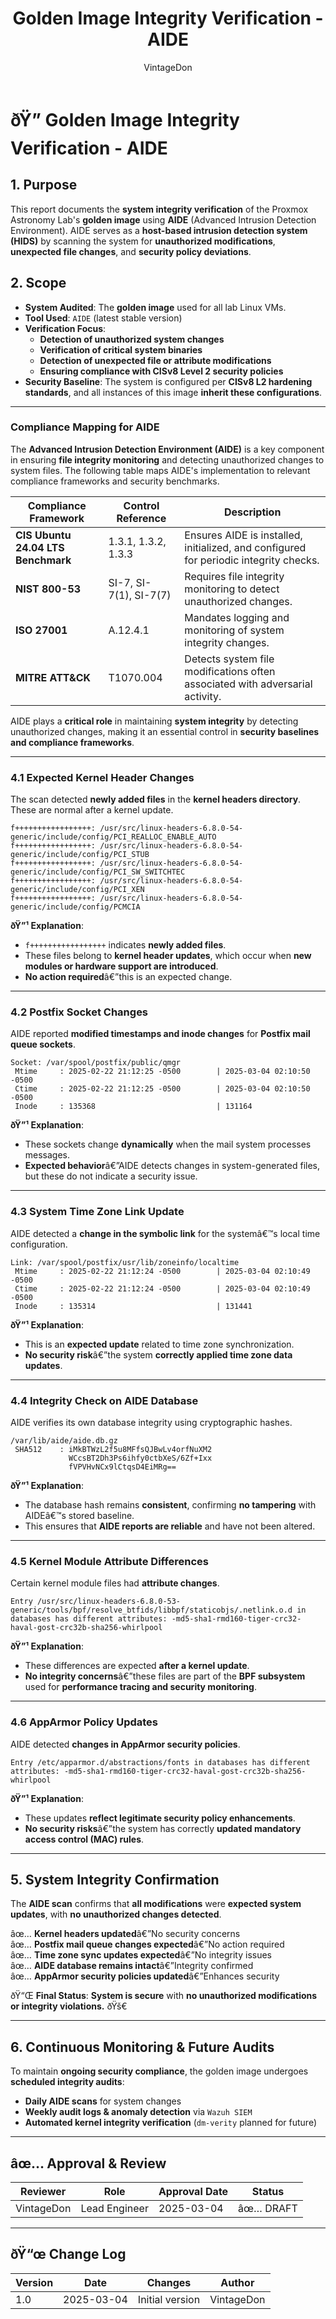 ﻿---
title: "Golden Image Integrity Verification - AIDE"
description: "Verification of the Proxmox Astronomy Lab's golden image using AIDE to confirm system integrity, detect unauthorized modifications, and ensure compliance with CISv8 standards."
author: "VintageDon"
tags: ["CISv8", "AIDE", "System Integrity", "File Integrity Monitoring", "Security Audit"]
category: "Security Audits"
kb_type: "Audit Report"
version: "1.0"
status: "Draft"
last_updated: "2025-03-04"
---

# **ðŸ” Golden Image Integrity Verification - AIDE**

## **1. Purpose**

This report documents the **system integrity verification** of the Proxmox Astronomy Lab's **golden image** using **AIDE** (Advanced Intrusion Detection Environment). AIDE serves as a **host-based intrusion detection system (HIDS)** by scanning the system for **unauthorized modifications**, **unexpected file changes**, and **security policy deviations**.

## **2. Scope**

- **System Audited**: The **golden image** used for all lab Linux VMs.
- **Tool Used**: `AIDE` (latest stable version)
- **Verification Focus**:
  - **Detection of unauthorized system changes**
  - **Verification of critical system binaries**
  - **Detection of unexpected file or attribute modifications**
  - **Ensuring compliance with CISv8 Level 2 security policies**
- **Security Baseline**: The system is configured per **CISv8 L2 hardening standards**, and all instances of this image **inherit these configurations**.

---

### **Compliance Mapping for AIDE**  

The **Advanced Intrusion Detection Environment (AIDE)** is a key component in ensuring **file integrity monitoring** and detecting unauthorized changes to system files. The following table maps AIDE's implementation to relevant compliance frameworks and security benchmarks.

| **Compliance Framework**        | **Control Reference**            | **Description** |
|--------------------------------|--------------------------------|----------------|
| **CIS Ubuntu 24.04 LTS Benchmark** | 1.3.1, 1.3.2, 1.3.3 | Ensures AIDE is installed, initialized, and configured for periodic integrity checks. |
| **NIST 800-53**                 | SI-7, SI-7(1), SI-7(7)        | Requires file integrity monitoring to detect unauthorized changes. |
| **ISO 27001**                   | A.12.4.1                      | Mandates logging and monitoring of system integrity changes. |
| **MITRE ATT&CK**                | T1070.004                     | Detects system file modifications often associated with adversarial activity. |

AIDE plays a **critical role** in maintaining **system integrity** by detecting unauthorized changes, making it an essential control in **security baselines and compliance frameworks**.

---

### **4.1 Expected Kernel Header Changes**

The scan detected **newly added files** in the **kernel headers directory**. These are normal after a kernel update.

```plaintext
f+++++++++++++++++: /usr/src/linux-headers-6.8.0-54-generic/include/config/PCI_REALLOC_ENABLE_AUTO
f+++++++++++++++++: /usr/src/linux-headers-6.8.0-54-generic/include/config/PCI_STUB
f+++++++++++++++++: /usr/src/linux-headers-6.8.0-54-generic/include/config/PCI_SW_SWITCHTEC
f+++++++++++++++++: /usr/src/linux-headers-6.8.0-54-generic/include/config/PCI_XEN
f+++++++++++++++++: /usr/src/linux-headers-6.8.0-54-generic/include/config/PCMCIA
```

**ðŸ”¹ Explanation**:

- `f+++++++++++++++++` indicates **newly added files**.
- These files belong to **kernel header updates**, which occur when **new modules or hardware support are introduced**.
- **No action required**â€”this is an expected change.

---

### **4.2 Postfix Socket Changes**

AIDE reported **modified timestamps and inode changes** for **Postfix mail queue sockets**.

```plaintext
Socket: /var/spool/postfix/public/qmgr
 Mtime     : 2025-02-22 21:12:25 -0500        | 2025-03-04 02:10:50 -0500
 Ctime     : 2025-02-22 21:12:25 -0500        | 2025-03-04 02:10:50 -0500
 Inode     : 135368                           | 131164
```

**ðŸ”¹ Explanation**:

- These sockets change **dynamically** when the mail system processes messages.
- **Expected behavior**â€”AIDE detects changes in system-generated files, but these do not indicate a security issue.

---

### **4.3 System Time Zone Link Update**

AIDE detected a **change in the symbolic link** for the systemâ€™s local time configuration.

```plaintext
Link: /var/spool/postfix/usr/lib/zoneinfo/localtime
 Mtime     : 2025-02-22 21:12:24 -0500        | 2025-03-04 02:10:49 -0500
 Ctime     : 2025-02-22 21:12:24 -0500        | 2025-03-04 02:10:49 -0500
 Inode     : 135314                           | 131441
```

**ðŸ”¹ Explanation**:

- This is an **expected update** related to time zone synchronization.
- **No security risk**â€”the system **correctly applied time zone data updates**.

---

### **4.4 Integrity Check on AIDE Database**

AIDE verifies its own database integrity using cryptographic hashes.

```plaintext
/var/lib/aide/aide.db.gz
 SHA512    : iMkBTWzL2f5u8MFfsQJBwLv4orfNuXM2
             WCcsBT2Dh3Ps6ihfy0ctbXeS/6Zf+Ixx
             fVPVHvNCx9lCtqsD4EiMRg==
```

**ðŸ”¹ Explanation**:

- The database hash remains **consistent**, confirming **no tampering** with AIDEâ€™s stored baseline.
- This ensures that **AIDE reports are reliable** and have not been altered.

---

### **4.5 Kernel Module Attribute Differences**

Certain kernel module files had **attribute changes**.

```plaintext
Entry /usr/src/linux-headers-6.8.0-53-generic/tools/bpf/resolve_btfids/libbpf/staticobjs/.netlink.o.d in databases has different attributes: -md5-sha1-rmd160-tiger-crc32-haval-gost-crc32b-sha256-whirlpool
```

**ðŸ”¹ Explanation**:

- These differences are expected **after a kernel update**.
- **No integrity concerns**â€”these files are part of the **BPF subsystem** used for **performance tracing and security monitoring**.

---

### **4.6 AppArmor Policy Updates**

AIDE detected **changes in AppArmor security policies**.

```plaintext
Entry /etc/apparmor.d/abstractions/fonts in databases has different attributes: -md5-sha1-rmd160-tiger-crc32-haval-gost-crc32b-sha256-whirlpool
```

**ðŸ”¹ Explanation**:

- These updates **reflect legitimate security policy enhancements**.
- **No security risks**â€”the system has correctly **updated mandatory access control (MAC) rules**.

---

## **5. System Integrity Confirmation**

The **AIDE scan** confirms that **all modifications** were **expected system updates**, with **no unauthorized changes detected**.

âœ… **Kernel headers updated**â€”No security concerns  
âœ… **Postfix mail queue changes expected**â€”No action required  
âœ… **Time zone sync updates expected**â€”No integrity issues  
âœ… **AIDE database remains intact**â€”Integrity confirmed  
âœ… **AppArmor security policies updated**â€”Enhances security  

ðŸ“Œ **Final Status**: **System is secure** with **no unauthorized modifications or integrity violations.** ðŸš€

---

## **6. Continuous Monitoring & Future Audits**

To maintain **ongoing security compliance**, the golden image undergoes **scheduled integrity audits**:

- **Daily AIDE scans** for system changes
- **Weekly audit logs & anomaly detection** via `Wazuh SIEM`
- **Automated kernel integrity verification** (`dm-verity` planned for future)

---

## **âœ… Approval & Review**  

| **Reviewer** | **Role** | **Approval Date** | **Status** |
|-------------|---------|------------------|------------|
| VintageDon | Lead Engineer | 2025-03-04 | âœ… DRAFT |  

---

## **ðŸ“œ Change Log**  

| **Version** | **Date** | **Changes** | **Author** |
|------------|---------|-------------|------------|
| 1.0 | 2025-03-04 | Initial version | VintageDon |


